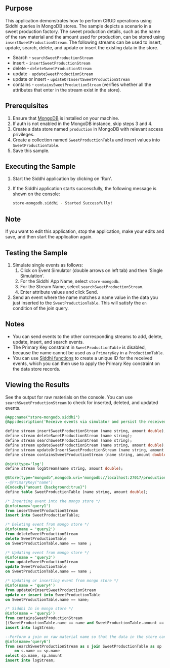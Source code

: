 ## Purpose

This application demonstrates how to perform CRUD operations using Siddhi queries in MongoDB stores. The sample depicts a scenario in a sweet production factory. The sweet production details, such as the name of the raw material and the amount used for production, can be stored using `insertSweetProductionStream`. The following streams can be used to insert, update, search, delete, and update or insert the existing data in the store.

* Search - `searchSweetProductionStream`
* insert - `insertSweetProductionStream`
* delete - `deleteSweetProductionStream`
* update - `updateSweetProductionStream`
* update or insert - `updateOrInsertSweetProductionStream`
* contains - `containsSweetProductionStream` (verifies whether all the attributes that enter in the stream exist in the store).

## Prerequisites

1. Ensure that [MongoDB](https://docs.mongodb.com/manual/administration/install-community/) is installed on your machine.
2. If auth is not enabled in the MongoDB instance, skip steps 3 and 4.
3. Create a data store named `production` in MongoDB with relevant access privileges.
4. Create a collection named `SweetProductionTable` and insert values into `SweetProductionTable`.
5. Save this sample.

## Executing the Sample

1. Start the Siddhi application by clicking on 'Run'.
2. If the Siddhi application starts successfully, the following message is shown on the console:

    ```bash
    store-mongodb.siddhi - Started Successfully!
    ```

## Note

If you want to edit this application, stop the application, make your edits and save, and then start the application again.

## Testing the Sample

1. Simulate single events as follows:
    1. Click on Event Simulator (double arrows on left tab) and then 'Single Simulation'.
    2. For the Siddhi App Name, select `store-mongodb`.
    3. For the Stream Name, select `searchSweetProductionStream`.
    4. Enter attribute values and click Send.
2. Send an event where the name matches a name value in the data you just inserted to the `SweetProductionTable`. This will satisfy the `on` condition of the join query.

## Notes

* You can send events to the other corresponding streams to add, delete, update, insert, and search events.
* The Primary Key constraint in `SweetProductionTable` is disabled, because the name cannot be used as a `PrimaryKey` in a `ProductionTable`.
* You can use [Siddhi functions](http://wso2.github.io/siddhi/documentation/siddhi-4.0/#function) to create a unique ID for the received events, which you can then use to apply the Primary Key constraint on the data store records.

## Viewing the Results

See the output for raw materials on the console. You can use `searchSweetProductionStream` to check for inserted, deleted, and updated events.

```sql
@App:name("store-mongodb.siddhi")
@App:description('Receive events via simulator and persist the received data in the store.')

define stream insertSweetProductionStream (name string, amount double);
define stream deleteSweetProductionStream (name string);
define stream searchSweetProductionStream (name string);
define stream updateSweetProductionStream (name string, amount double);
define stream updateOrInsertSweetProductionStream (name string, amount double);
define stream containsSweetProductionStream (name string, amount double);

@sink(type='log')
define stream logStream(name string, amount double);

@Store(type="mongodb",mongodb.uri='mongodb://localhost:27017/production')
--@PrimaryKey("name")
@IndexBy("amount {background:true}")
define table SweetProductionTable (name string, amount double);

/* Inserting event into the mongo store */
@info(name='query1')
from insertSweetProductionStream
insert into SweetProductionTable;

/* Deleting event from mongo store */
@info(name = 'query2')
from deleteSweetProductionStream
delete SweetProductionTable
on SweetProductionTable.name == name ;

/* Updating event from mongo store */
@info(name = 'query3')
from updateSweetProductionStream
update SweetProductionTable
on SweetProductionTable.name == name ;

/* Updating or inserting event from mongo store */
@info(name = 'query4')
from updateOrInsertSweetProductionStream
update or insert into SweetProductionTable
on SweetProductionTable.name == name;

/* Siddhi In in mongo store */
@info(name = 'query5')
from containsSweetProductionStream
[(SweetProductionTable.name == name and SweetProductionTable.amount == amount) in SweetProductionTable]
insert into logStream;

--Perform a join on raw material name so that the data in the store can be viewed
@info(name='query6')
from searchSweetProductionStream as s join SweetProductionTable as sp
    on s.name == sp.name
select sp.name, sp.amount
insert into logStream;
```
